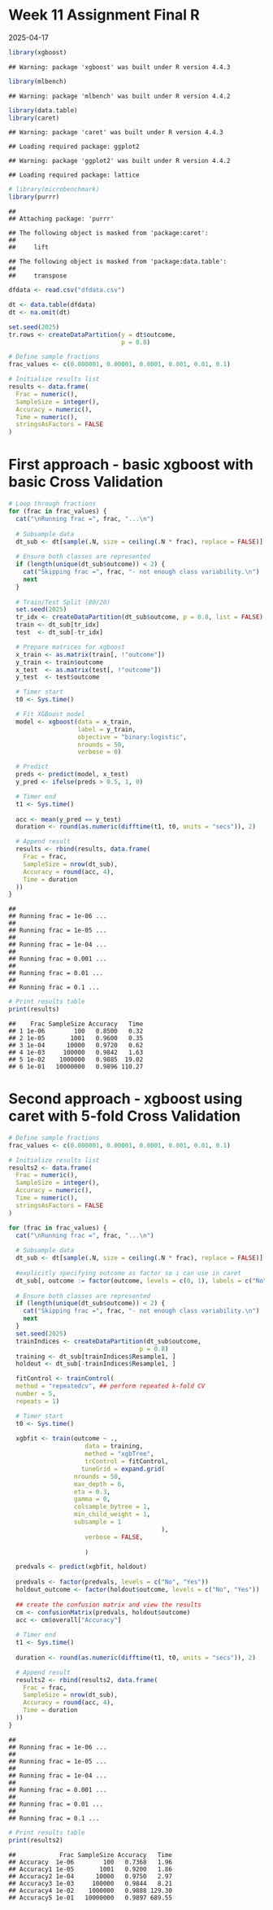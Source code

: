 Week 11 Assignment Final R
================
2025-04-17

``` r
library(xgboost)
```

    ## Warning: package 'xgboost' was built under R version 4.4.3

``` r
library(mlbench)
```

    ## Warning: package 'mlbench' was built under R version 4.4.2

``` r
library(data.table)
library(caret)
```

    ## Warning: package 'caret' was built under R version 4.4.3

    ## Loading required package: ggplot2

    ## Warning: package 'ggplot2' was built under R version 4.4.2

    ## Loading required package: lattice

``` r
# library(microbenchmark)
library(purrr)
```

    ## 
    ## Attaching package: 'purrr'

    ## The following object is masked from 'package:caret':
    ## 
    ##     lift

    ## The following object is masked from 'package:data.table':
    ## 
    ##     transpose

``` r
dfdata <- read.csv("dfdata.csv")
```

``` r
dt <- data.table(dfdata)
dt <- na.omit(dt)

set.seed(2025)
tr.rows <- createDataPartition(y = dt$outcome,
                               p = 0.8)
```

``` r
# Define sample fractions
frac_values <- c(0.000001, 0.00001, 0.0001, 0.001, 0.01, 0.1)

# Initialize results list
results <- data.frame(
  Frac = numeric(),
  SampleSize = integer(),
  Accuracy = numeric(),
  Time = numeric(),
  stringsAsFactors = FALSE
)
```

# First approach - basic xgboost with basic Cross Validation

``` r
# Loop through fractions
for (frac in frac_values) {
  cat("\nRunning frac =", frac, "...\n")
  
  # Subsample data
  dt_sub <- dt[sample(.N, size = ceiling(.N * frac), replace = FALSE)]
  
  # Ensure both classes are represented
  if (length(unique(dt_sub$outcome)) < 2) {
    cat("Skipping frac =", frac, "- not enough class variability.\n")
    next
  }
  
  # Train/Test Split (80/20)
  set.seed(2025)
  tr_idx <- createDataPartition(dt_sub$outcome, p = 0.8, list = FALSE)
  train <- dt_sub[tr_idx]
  test  <- dt_sub[-tr_idx]

  # Prepare matrices for xgboost
  x_train <- as.matrix(train[, !"outcome"])
  y_train <- train$outcome
  x_test  <- as.matrix(test[, !"outcome"])
  y_test  <- test$outcome

  # Timer start
  t0 <- Sys.time()

  # Fit XGBoost model
  model <- xgboost(data = x_train,
                   label = y_train,
                   objective = "binary:logistic",
                   nrounds = 50,
                   verbose = 0)

  # Predict
  preds <- predict(model, x_test)
  y_pred <- ifelse(preds > 0.5, 1, 0)

  # Timer end
  t1 <- Sys.time()
  
  acc <- mean(y_pred == y_test)
  duration <- round(as.numeric(difftime(t1, t0, units = "secs")), 2)

  # Append result
  results <- rbind(results, data.frame(
    Frac = frac,
    SampleSize = nrow(dt_sub),
    Accuracy = round(acc, 4),
    Time = duration
  ))
}
```

    ## 
    ## Running frac = 1e-06 ...
    ## 
    ## Running frac = 1e-05 ...
    ## 
    ## Running frac = 1e-04 ...
    ## 
    ## Running frac = 0.001 ...
    ## 
    ## Running frac = 0.01 ...
    ## 
    ## Running frac = 0.1 ...

``` r
# Print results table
print(results)
```

    ##    Frac SampleSize Accuracy   Time
    ## 1 1e-06        100   0.8500   0.32
    ## 2 1e-05       1001   0.9600   0.35
    ## 3 1e-04      10000   0.9720   0.62
    ## 4 1e-03     100000   0.9842   1.63
    ## 5 1e-02    1000000   0.9885  19.02
    ## 6 1e-01   10000000   0.9896 110.27

# Second approach - xgboost using caret with 5-fold Cross Validation

``` r
# Define sample fractions
frac_values <- c(0.000001, 0.00001, 0.0001, 0.001, 0.01, 0.1)

# Initialize results list
results2 <- data.frame(
  Frac = numeric(),
  SampleSize = integer(),
  Accuracy = numeric(),
  Time = numeric(),
  stringsAsFactors = FALSE
)
```

``` r
for (frac in frac_values) {
  cat("\nRunning frac =", frac, "...\n")
  
  # Subsample data
  dt_sub <- dt[sample(.N, size = ceiling(.N * frac), replace = FALSE)]
  
  #explicitly specifying outcome as factor so i can use in caret
  dt_sub[, outcome := factor(outcome, levels = c(0, 1), labels = c("No", "Yes"))]
  
  # Ensure both classes are represented
  if (length(unique(dt_sub$outcome)) < 2) {
    cat("Skipping frac =", frac, "- not enough class variability.\n")
    next
  }
  set.seed(2025)
  trainIndices <- createDataPartition(dt_sub$outcome,
                                    p = 0.8)
  training <- dt_sub[trainIndices$Resample1, ]
  holdout <- dt_sub[-trainIndices$Resample1, ]

  fitControl <- trainControl(
  method = "repeatedcv", ## perform repeated k-fold CV
  number = 5,
  repeats = 1)

  # Timer start
  t0 <- Sys.time()
  
  xgbfit <- train(outcome ~ .,
                     data = training,
                     method = "xgbTree",
                     trControl = fitControl,
                    tuneGrid = expand.grid(
                  nrounds = 50,
                  max_depth = 6,
                  eta = 0.3,
                  gamma = 0,
                  colsample_bytree = 1,
                  min_child_weight = 1,
                  subsample = 1
                                          ),
                     verbose = FALSE,
                  
                     )

  predvals <- predict(xgbfit, holdout)
  
  predvals <- factor(predvals, levels = c("No", "Yes"))
  holdout_outcome <- factor(holdout$outcome, levels = c("No", "Yes"))
  
  ## create the confusion matrix and view the results
  cm <- confusionMatrix(predvals, holdout$outcome)
  acc <- cm$overall["Accuracy"]
  
  # Timer end
  t1 <- Sys.time()
  
  duration <- round(as.numeric(difftime(t1, t0, units = "secs")), 2)

  # Append result
  results2 <- rbind(results2, data.frame(
    Frac = frac,
    SampleSize = nrow(dt_sub),
    Accuracy = round(acc, 4),
    Time = duration
  ))
}
```

    ## 
    ## Running frac = 1e-06 ...
    ## 
    ## Running frac = 1e-05 ...
    ## 
    ## Running frac = 1e-04 ...
    ## 
    ## Running frac = 0.001 ...
    ## 
    ## Running frac = 0.01 ...
    ## 
    ## Running frac = 0.1 ...

``` r
# Print results table
print(results2)
```

    ##            Frac SampleSize Accuracy   Time
    ## Accuracy  1e-06        100   0.7368   1.96
    ## Accuracy1 1e-05       1001   0.9200   1.86
    ## Accuracy2 1e-04      10000   0.9750   2.97
    ## Accuracy3 1e-03     100000   0.9844   8.21
    ## Accuracy4 1e-02    1000000   0.9888 129.30
    ## Accuracy5 1e-01   10000000   0.9897 689.55
